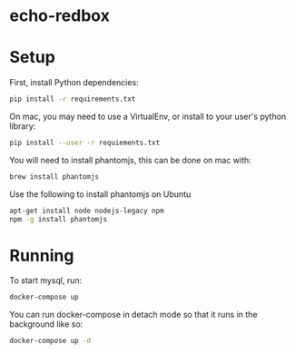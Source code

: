 # echo-redbox


Setup
===

First, install Python dependencies:

```sh
pip install -r requirements.txt
```

On mac, you may need to use a VirtualEnv, or install to your user's python library:
```sh
pip install --user -r requiements.txt
```


You will need to install phantomjs, this can be done on mac with:

```sh
brew install phantomjs
```

Use the following to install phantomjs on Ubuntu

```sh
apt-get install node nodejs-legacy npm
npm -g install phantomjs
```

Running
===

To start mysql, run:

```sh
docker-compose up
```

You can run docker-compose in detach mode so that it runs in the background like so:

```sh
docker-compose up -d
```


